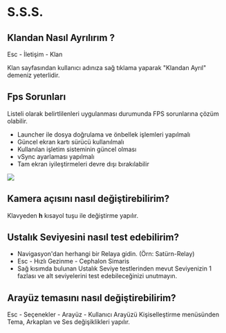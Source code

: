 # S.S.S.

## Klandan Nasıl Ayrılırım ?

Esc - İletişim - Klan

Klan sayfasından kullanıcı adınıza sağ tıklama yaparak "Klandan Ayrıl" demeniz yeterlidir.

## Fps Sorunları

Listeli olarak belirtlilenleri uygulanması durumunda FPS sorunlarına çözüm olabilir.

* Launcher ile dosya doğrulama ve önbellek işlemleri yapılmalı
* Güncel ekran kartı sürücü kullanılmalı
* Kullanılan işletim sisteminin güncel olması
* vSync ayarlaması yapılmalı
* Tam ekran iyileştirmeleri devre dışı bırakılabilir

![](https://imgbbb.com/images/2020/02/29/ekran-alintisi.png)

## Kamera açısını nasıl değiştirebilirim?

Klavyeden **h** kısayol tuşu ile değiştirme yapılır.

## Ustalık Seviyesini nasıl test edebilirim?

* Navigasyon'dan herhangi bir Relaya gidin. \(Örn: Satürn-Relay\)
* Esc - Hızlı Gezinme - Cephalon Simaris
* Sağ kısımda bulunan Ustalık Seviye testlerinden mevut Seviyenizin 1 fazlası ve alt seviyelerini test edebileceğinizi unutmayın.

## Arayüz temasını nasıl değiştirebilirim?

Esc - Seçenekler - Arayüz - Kullanıcı Arayüzü Kişiselleştirme menüsünden Tema, Arkaplan ve Ses değişiklikleri yapılır.

